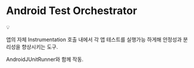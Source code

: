 # Android Test Orchestrator

<aside>
💡

앱의 자체 Instrumentation 호출 내에서 각 앱 테스트를 실행가능 하게해 안정성과 분리성을 향상시키는 도구.

AndroidJUnitRunner와 함께 작동.

</aside>